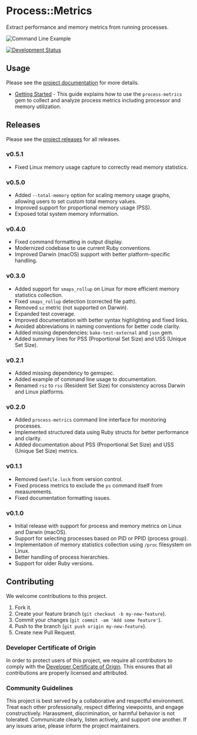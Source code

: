 # Process::Metrics

Extract performance and memory metrics from running processes.

![Command Line Example](command-line.png)

[![Development Status](https://github.com/socketry/process-metrics/workflows/Test/badge.svg)](https://github.com/socketry/process-metrics/actions?workflow=Test)

## Usage

Please see the [project documentation](https://socketry.github.io/process-metrics/) for more details.

  - [Getting Started](https://socketry.github.io/process-metrics/guides/getting-started/index) - This guide explains how to use the `process-metrics` gem to collect and analyze process metrics including processor and memory utilization.

## Releases

Please see the [project releases](https://socketry.github.io/process-metrics/releases/index) for all releases.

### v0.5.1

  - Fixed Linux memory usage capture to correctly read memory statistics.

### v0.5.0

  - Added `--total-memory` option for scaling memory usage graphs, allowing users to set custom total memory values.
  - Improved support for proportional memory usage (PSS).
  - Exposed total system memory information.

### v0.4.0

  - Fixed command formatting in output display.
  - Modernized codebase to use current Ruby conventions.
  - Improved Darwin (macOS) support with better platform-specific handling.

### v0.3.0

  - Added support for `smaps_rollup` on Linux for more efficient memory statistics collection.
  - Fixed `smaps_rollup` detection (corrected file path).
  - Removed `sz` metric (not supported on Darwin).
  - Expanded test coverage.
  - Improved documentation with better syntax highlighting and fixed links.
  - Avoided abbreviations in naming conventions for better code clarity.
  - Added missing dependencies: `bake-test-external` and `json` gem.
  - Added summary lines for PSS (Proportional Set Size) and USS (Unique Set Size).

### v0.2.1

  - Added missing dependency to gemspec.
  - Added example of command line usage to documentation.
  - Renamed `rsz` to `rss` (Resident Set Size) for consistency across Darwin and Linux platforms.

### v0.2.0

  - Added `process-metrics` command line interface for monitoring processes.
  - Implemented structured data using Ruby structs for better performance and clarity.
  - Added documentation about PSS (Proportional Set Size) and USS (Unique Set Size) metrics.

### v0.1.1

  - Removed `Gemfile.lock` from version control.
  - Fixed process metrics to exclude the `ps` command itself from measurements.
  - Fixed documentation formatting issues.

### v0.1.0

  - Initial release with support for process and memory metrics on Linux and Darwin (macOS).
  - Support for selecting processes based on PID or PPID (process group).
  - Implementation of memory statistics collection using `/proc` filesystem on Linux.
  - Better handling of process hierarchies.
  - Support for older Ruby versions.

## Contributing

We welcome contributions to this project.

1.  Fork it.
2.  Create your feature branch (`git checkout -b my-new-feature`).
3.  Commit your changes (`git commit -am 'Add some feature'`).
4.  Push to the branch (`git push origin my-new-feature`).
5.  Create new Pull Request.

### Developer Certificate of Origin

In order to protect users of this project, we require all contributors to comply with the [Developer Certificate of Origin](https://developercertificate.org/). This ensures that all contributions are properly licensed and attributed.

### Community Guidelines

This project is best served by a collaborative and respectful environment. Treat each other professionally, respect differing viewpoints, and engage constructively. Harassment, discrimination, or harmful behavior is not tolerated. Communicate clearly, listen actively, and support one another. If any issues arise, please inform the project maintainers.
